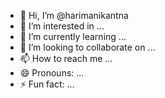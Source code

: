 - 👋 Hi, I’m @harimanikantna
- 👀 I’m interested in ...
- 🌱 I’m currently learning ...
- 💞️ I’m looking to collaborate on ...
- 📫 How to reach me ...
- 😄 Pronouns: ...
- ⚡ Fun fact: ...

<!---
harimanikantna/harimanikantna is a ✨ special ✨ repository because its `README.md` (this file) appears on your GitHub profile.
You can click the Preview link to take a look at your changes.
--->
